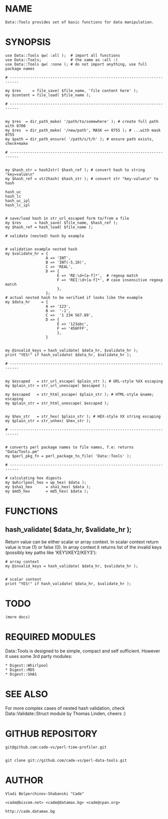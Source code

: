 

# NAME

    Data::Tools provides set of basic functions for data manipulation.

# SYNOPSIS

    use Data::Tools qw( :all );  # import all functions
    use Data::Tools;             # the same as :all :) 
    use Data::Tools qw( :none ); # do not import anything, use full package names

    # --------------------------------------------------------------------------

    my $res     = file_save( $file_name, 'file content here' );
    my $content = file_load( $file_name );

    # --------------------------------------------------------------------------
    

    my $res  = dir_path_make( '/path/to/somewhere' ); # create full path with 0700
    my $res  = dir_path_make( '/new/path', MASK => 0755 ); # ...with mask 0755
    my $path = dir_path_ensure( '/path/s/t/h' ); # ensure path exists, check+make

    # --------------------------------------------------------------------------
    

    my $hash_str = hash2str( $hash_ref ); # convert hash to string "key=value\n"
    my $hash_ref = str2hash( $hash_str ); # convert str "key-value\n" to hash

    hash_uc
    hash_lc
    hash_uc_ipl
    hash_lc_ipl
    

    # save/load hash in str_url_escaped form to/from a file
    my $res      = hash_save( $file_name, $hash_ref );
    my $hash_ref = hash_load( $file_name );

    # validate (nested) hash by example
    

    # validation example nested hash
    my $validate_hr = {
                      A => 'INT',
                      B => 'INT(-5,10)',
                      C => 'REAL',
                      D => {
                           E => 'RE:\d+[a-f]*',  # regexp match
                           F => 'REI:\d+[a-f]*', # case insensitive regexp match
                           },
                      };
    # actual nested hash to be verified if looks like the example
    my $data_hr     = {
                      A => '123',
                      B =>  '-1',
                      C =>  '1 234 567.89',
                      D => {
                           E => '123abc',
                           F => '456FFF',
                           },
                      }               
    

    my @invalid_keys = hash_validate( $data_hr, $validate_hr );
    print "YES!" if hash_validate( $data_hr, $validate_hr );

    # --------------------------------------------------------------------------
    

    my $escaped   = str_url_escape( $plain_str ); # URL-style %XX escaping
    my $plain_str = str_url_unescape( $escaped );

    my $escaped   = str_html_escape( $plain_str ); # HTML-style &name; escaping
    my $plain_str = str_html_unescape( $escaped );
    

    my $hex_str   = str_hex( $plain_str ); # HEX-style XX string escaping
    my $plain_str = str_unhex( $hex_str );

    # --------------------------------------------------------------------------
    

    # converts perl package names to file names, f.e: returns "Data/Tools.pm"
    my $perl_pkg_fn = perl_package_to_file( 'Data::Tools' );

    # --------------------------------------------------------------------------

    # calculating hex digests
    my $whirlpool_hex = wp_hex( $data );
    my $sha1_hex      = sha1_hex( $data );
    my $md5_hex       = md5_hex( $data );

# FUNCTIONS

## hash\_validate( $data\_hr, $validate\_hr );

Return value can be either scalar or array context. In scalar context return
value is true (1) or false (0). In array context it returns list of the invalid
keys (possibly key paths like 'KEY1/KEY2/KEY3'):

    # array context
    my @invalid_keys = hash_validate( $data_hr, $validate_hr );
    

    # scalar context
    print "YES!" if hash_validate( $data_hr, $validate_hr );

# TODO

    (more docs)

# REQUIRED MODULES

Data::Tools is designed to be simple, compact and self sufficient. 
However it uses some 3rd party modules:

    * Digest::Whirlpool
    * Digest::MD5
    * Digest::SHA1

# SEE ALSO

For more complex cases of nested hash validation, 
check Data::Validate::Struct module by Thomas Linden, cheers :)

# GITHUB REPOSITORY

    git@github.com:cade-vs/perl-time-profiler.git
    

    git clone git://github.com/cade-vs/perl-data-tools.git
    

# AUTHOR

    Vladi Belperchinov-Shabanski "Cade"

    <cade@biscom.net> <cade@datamax.bg> <cade@cpan.org>

    http://cade.datamax.bg
